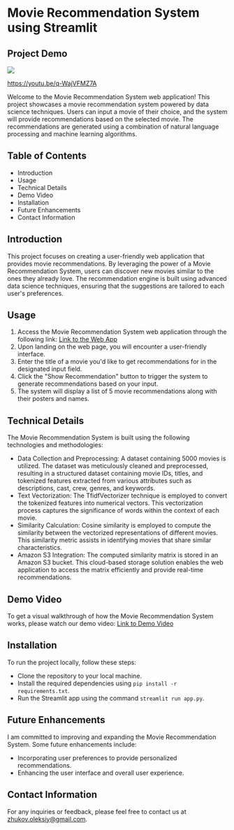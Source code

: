 # Movie Recommendation System using Streamlit

## Project Demo

<a href="https://youtu.be/q-WajVFMZ7A"><img src="https://github.com/Oleksiy-Zhukov/MovieRS-Project/assets/75014961/336f2168-c99d-4a46-bddc-936477f7ceea"></a>

https://youtu.be/q-WajVFMZ7A

Welcome to the Movie Recommendation System web application! This project showcases a movie recommendation system powered by data science techniques. Users can input a movie of their choice, and the system will provide recommendations based on the selected movie. The recommendations are generated using a combination of natural language processing and machine learning algorithms.

## Table of Contents
* Introduction
* Usage
* Technical Details
* Demo Video
* Installation
* Future Enhancements
* Contact Information

## Introduction
This project focuses on creating a user-friendly web application that provides movie recommendations. By leveraging the power of a Movie Recommendation System, users can discover new movies similar to the ones they already love. The recommendation engine is built using advanced data science techniques, ensuring that the suggestions are tailored to each user's preferences.

## Usage
1. Access the Movie Recommendation System web application through the following link: [Link to the Web App](https://recommendmovie.streamlit.app/)
2. Upon landing on the web page, you will encounter a user-friendly interface.
3. Enter the title of a movie you'd like to get recommendations for in the designated input field.
4. Click the "Show Recommendation" button to trigger the system to generate recommendations based on your input.
5. The system will display a list of 5 movie recommendations along with their posters and names.

## Technical Details
The Movie Recommendation System is built using the following technologies and methodologies:

* Data Collection and Preprocessing: A dataset containing 5000 movies is utilized. The dataset was meticulously cleaned and preprocessed, resulting in a structured dataset containing movie IDs, titles, and tokenized features extracted from various attributes such as descriptions, cast, crew, genres, and keywords.
* Text Vectorization: The TfidfVectorizer technique is employed to convert the tokenized features into numerical vectors. This vectorization process captures the significance of words within the context of each movie.
* Similarity Calculation: Cosine similarity is employed to compute the similarity between the vectorized representations of different movies. This similarity metric assists in identifying movies that share similar characteristics.
* Amazon S3 Integration: The computed similarity matrix is stored in an Amazon S3 bucket. This cloud-based storage solution enables the web application to access the matrix efficiently and provide real-time recommendations.

## Demo Video
To get a visual walkthrough of how the Movie Recommendation System works, please watch our demo video: [Link to Demo Video](https://youtu.be/q-WajVFMZ7A)

## Installation
To run the project locally, follow these steps:

* Clone the repository to your local machine.
* Install the required dependencies using `pip install -r requirements.txt`.
* Run the Streamlit app using the command `streamlit run app.py`.

## Future Enhancements
I am committed to improving and expanding the Movie Recommendation System. Some future enhancements include:

* Incorporating user preferences to provide personalized recommendations.
* Enhancing the user interface and overall user experience.

## Contact Information
For any inquiries or feedback, please feel free to contact us at zhukov.oleksiy@gmail.com.
